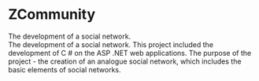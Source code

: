 # ZCommunity
The development of a social network.  
The development of a social network. This project included the development of C # on the ASP .NET web applications. 
The purpose of the project - the creation of an analogue social network, which includes the basic elements of social networks. 
